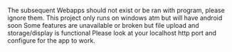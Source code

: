 The subsequent Webapps should not exist or be ran with program, please ignore them.
This project only runs on windows atm but will have android soon
Some features are unavailable or broken but file upload and storage/display is functional
Please look at your localhost http port and configure for the app to work.
